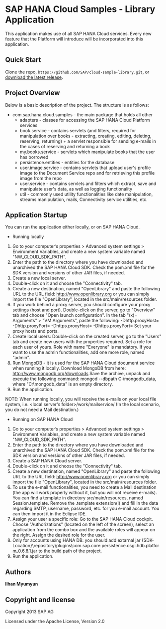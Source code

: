 SAP HANA Cloud Samples - Library Application
==========================================

This application makes use of all SAP HANA Cloud services. Every new feature that the Platform will introduce will be incorporated into this application. 


Quick Start
-----------

Clone the repo, `https://github.com/SAP/cloud-sample-library.git`, or [download the latest release](https://github.com/SAP/cloud-sample-library/archive/master.zip).


Project Overview
----------------

Below is a basic description of the project. The structure is as follows:

* com.sap.hana.cloud.samples - the main package that holds all other
	+ adapters - classes for accessing the SAP HANA Cloud Platform services
	+ book.service - contains servlets (and filters, required for manipulation over books - 
		extracting, creating, editing, deleting, reserving, returning) + a servlet responsible for sending e-mails in the cases of reserving and returning a book
	+ my.books.service - servlets which manipulate books that the user has borrowed
	+ persistence.entities - entities for the database
	+ user.image.service - contains servlets that upload user's profile image to the Document Service repo and for retrieving this profile image from the repo
	+ user.service - contains servlets and filters which extract, save and manipulate user's data, as well as logging functionality 
	+ util - commonly used utility functionalities like date manipulation, streams manipulation, mails, Connectivity service utilities, etc.
		
	
	
Application Startup
-------------------

You can run the application either locally, or on SAP HANA Cloud.

* Running locally
 
 1. Go to your computer’s properties > Advanced system settings > Environment Variables, and create a new system variable named "NW\_CLOUD\_SDK\_PATH". 
 2. Enter the path to the directory where you have downloaded and unarchived the SAP HANA Cloud SDK. Check the pom.xml file for the SDK version and versions of other JAR files, if needed.
 3. Create a new local server.
 4. Double-click on it and choose the "Connectivity" tab.
 5. Create a new destination, named "OpenLibrary" and paste the following URL to the URL field:
 http://www.openlibrary.org or you can simply import the file "OpenLibrary", located in the src/main/resources folder.
 6. If you work behind a proxy server, you should configure your proxy settings (host and port). Double-click on the server,
 go to "Overview" tab and choose "Open launch configuration". In the tab "(x)= Arguments" > "VM Arguments", paste the following:
 -Dhttp.proxyHost=<yourproxyHost> -Dhttp.proxyPort=<yourProxyPort> -Dhttps.proxyHost=<yourproxyHost> -Dhttps.proxyPort=<yourProxyPort> 
Set your proxy hosts and ports. 
 7. Create local users: Double-click on the created server, go to the "Users" tab and create new users with the properties required. Set a role for each user of yours.
 Role with name "Everyone" is mandatory. If you want to use the admin functionalities, add one more role, named "admin".
 8. Run MongoDB - it is used for the SAP HANA Cloud document service when running it locally. Download MongoDB from here: http://www.mongodb.org/downloads
Save the archive, unpack and execute the following command: mongod --dbpath C:\mongodb_data, where "C:\mongodb_data" is an empty directory.
 9. Run the application.
  
NOTE: When running locally, you will receive the e-mails on your local file system, i.e.  <local server's folder>/work/mailservice/ 
(In the local scenario, you do not need a Mail destination.)
 


* Running on SAP HANA Cloud
 
 1. Go to your computer’s properties > Advanced system settings > Environment Variables, and create a new system variable named "NW\_CLOUD\_SDK\_PATH".
 2. Enter the path to the directory where you have downloaded and unarchived the SAP HANA Cloud SDK. Check the pom.xml file for the SDK version and versions of other JAR files, if needed.
 3. Create a SAP HANA Cloud server.
 4. Double-click on it and choose the "Connectivity" tab.
 5. Create a new destination, named "OpenLibrary" and paste the following URL to the URL field:
 http://www.openlibrary.org or you can simply import the file "OpenLibrary", located in the src/main/resources folder.
 6. To use the e-mail functionalities, you need to create a Mail destination (the app will work properly without it, but you will not receive e-mails). You can find a template in directory src/main/resources,
 named Session.template. Remove the .template extension(!) and fill in the data regarding SMTP, username, password, etc. for you e-mail account. You can then import it in the Eclipse IDE.
 7. Assign your user a specific role: Go to the SAP HANA Cloud cockpit. Choose "Authorizations" (located on the left of the screen), select an application from the combo box and the available roles will appear on the right.
 Assign the desired role for the user.
 8. Only for accounts using HANA DB: you should add extarnal jar {SDK-Location}\repository\plugins\com.sap.core.persistence.osgi.hdb.platform_0.6.8.1.jar to the build path of the project.
 9. Run the application.

Authors
-------

**Ilhan Myumyun**


Copyright and license
---------------------

Copyright 2013 SAP AG

Licensed under the Apache License, Version 2.0
